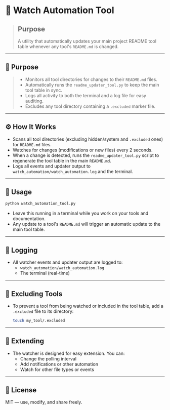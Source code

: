 # 👀 Watch Automation Tool

> ## Purpose
> A utility that automatically updates your main project README tool table whenever any tool's `README.md` is changed.

---

## 🚦 Purpose

> - Monitors all tool directories for changes to their `README.md` files.
> - Automatically runs the `readme_updater_tool.py` to keep the main tool table in sync.
> - Logs all activity to both the terminal and a log file for easy auditing.
> - Excludes any tool directory containing a `.excluded` marker file.

---

## ⚙️ How It Works

- Scans all tool directories (excluding hidden/system and `.excluded` ones) for `README.md` files.
- Watches for changes (modifications or new files) every 2 seconds.
- When a change is detected, runs the `readme_updater_tool.py` script to regenerate the tool table in the main `README.md`.
- Logs all events and updater output to `watch_automation/watch_automation.log` and the terminal.

---

## 🚀 Usage

```bash
python watch_automation_tool.py
```

- Leave this running in a terminal while you work on your tools and documentation.
- Any update to a tool's `README.md` will trigger an automatic update to the main tool table.

---

## 📝 Logging

- All watcher events and updater output are logged to:
  - `watch_automation/watch_automation.log`
  - The terminal (real-time)

---

## 🛑 Excluding Tools

- To prevent a tool from being watched or included in the tool table, add a `.excluded` file to its directory:
  ```bash
  touch my_tool/.excluded
  ```

---

## 🧩 Extending

- The watcher is designed for easy extension. You can:
  - Change the polling interval
  - Add notifications or other automation
  - Watch for other file types or events

---

## 📜 License

MIT — use, modify, and share freely.
